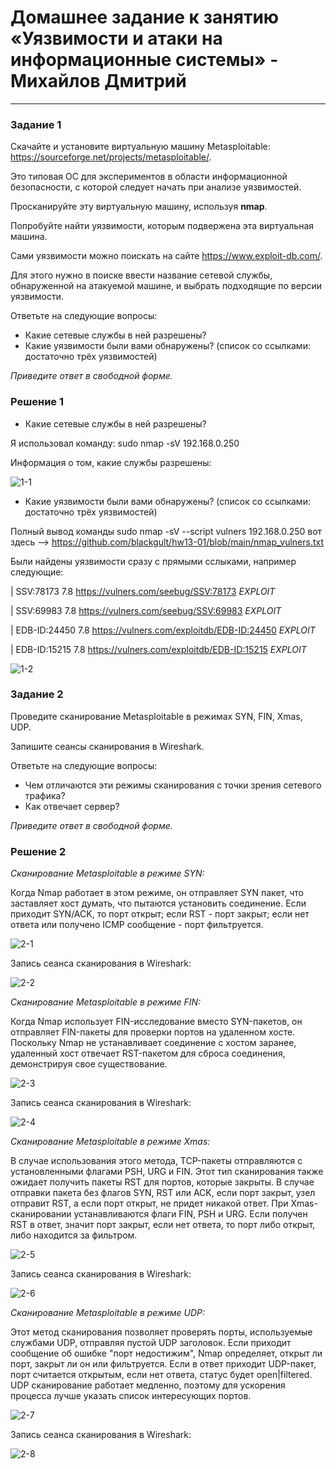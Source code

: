 # Домашнее задание к занятию «Уязвимости и атаки на информационные системы» - Михайлов Дмитрий


------

### Задание 1

Скачайте и установите виртуальную машину Metasploitable: https://sourceforge.net/projects/metasploitable/.

Это типовая ОС для экспериментов в области информационной безопасности, с которой следует начать при анализе уязвимостей.

Просканируйте эту виртуальную машину, используя **nmap**.

Попробуйте найти уязвимости, которым подвержена эта виртуальная машина.

Сами уязвимости можно поискать на сайте https://www.exploit-db.com/.

Для этого нужно в поиске ввести название сетевой службы, обнаруженной на атакуемой машине, и выбрать подходящие по версии уязвимости.

Ответьте на следующие вопросы:

- Какие сетевые службы в ней разрешены?
- Какие уязвимости были вами обнаружены? (список со ссылками: достаточно трёх уязвимостей)
  
*Приведите ответ в свободной форме.*  


### Решение 1

- Какие сетевые службы в ней разрешены?

Я использовал команду:
sudo nmap -sV 192.168.0.250

Информация о том, какие службы разрешены:

![1-1](https://github.com/blackgult/hw13-01/blob/main/1-1.PNG)


- Какие уязвимости были вами обнаружены? (список со ссылками: достаточно трёх уязвимостей)

Полный вывод команды sudo nmap -sV --script vulners 192.168.0.250 вот здесь --> https://github.com/blackgult/hw13-01/blob/main/nmap_vulners.txt

Были найдены уязвимости сразу с прямыми сслыками, например следующие:

|     	SSV:78173	7.8	https://vulners.com/seebug/SSV:78173	*EXPLOIT*

|     	SSV:69983	7.8	https://vulners.com/seebug/SSV:69983	*EXPLOIT*

|     	EDB-ID:24450	7.8	https://vulners.com/exploitdb/EDB-ID:24450	*EXPLOIT*

|     	EDB-ID:15215	7.8	https://vulners.com/exploitdb/EDB-ID:15215	*EXPLOIT*


![1-2](https://github.com/blackgult/hw13-01/blob/main/1-2.PNG)


### Задание 2

Проведите сканирование Metasploitable в режимах SYN, FIN, Xmas, UDP.

Запишите сеансы сканирования в Wireshark.

Ответьте на следующие вопросы:

- Чем отличаются эти режимы сканирования с точки зрения сетевого трафика?
- Как отвечает сервер?

*Приведите ответ в свободной форме.*


### Решение 2

_Сканирование Metasploitable в режиме SYN:_

Когда Nmap работает в этом режиме, он отправляет SYN пакет, что заставляет хост думать, что пытаются установить соединение. Если приходит SYN/ACK, то порт открыт; если RST - порт закрыт; если нет ответа или получено ICMP сообщение - порт фильтруется.

![2-1](https://github.com/blackgult/hw13-01/blob/main/2-1.PNG)

Запись сеанса сканирования в Wireshark:

![2-2](https://github.com/blackgult/hw13-01/blob/main/2-2.PNG)

_Сканирование Metasploitable в режиме FIN:_

Когда Nmap использует FIN-исследование вместо SYN-пакетов, он отправляет FIN-пакеты для проверки портов на удаленном хосте. Поскольку Nmap не устанавливает соединение с хостом заранее, удаленный хост отвечает RST-пакетом для сброса соединения, демонстрируя свое существование.

![2-3](https://github.com/blackgult/hw13-01/blob/main/2-3.PNG)

Запись сеанса сканирования в Wireshark:

![2-4](https://github.com/blackgult/hw13-01/blob/main/2-4.PNG)

_Сканирование Metasploitable в режиме Xmas:_

В случае использования этого метода, TCP-пакеты отправляются с установленными флагами PSH, URG и FIN. Этот тип сканирования также ожидает получить пакеты RST для портов, которые закрыты. В случае отправки пакета без флагов SYN, RST или ACK, если порт закрыт, узел отправит RST, а если порт открыт, не придет никакой ответ. При Xmas-сканировании устанавливаются флаги FIN, PSH и URG. Если получен RST в ответ, значит порт закрыт, если нет ответа, то порт либо открыт, либо находится за фильтром.

![2-5](https://github.com/blackgult/hw13-01/blob/main/2-5.PNG)

Запись сеанса сканирования в Wireshark:

![2-6](https://github.com/blackgult/hw13-01/blob/main/2-6.PNG)

_Сканирование Metasploitable в режиме UDP:_

Этот метод сканирования позволяет проверять порты, используемые службами UDP, отправляя пустой UDP заголовок. Если приходит сообщение об ошибке "порт недостижим", Nmap определяет, открыт ли порт, закрыт ли он или фильтруется. Если в ответ приходит UDP-пакет, порт считается открытым, если нет ответа, статус будет open|filtered. UDP сканирование работает медленно, поэтому для ускорения процесса лучше указать список интересующих портов.

![2-7](https://github.com/blackgult/hw13-01/blob/main/2-7.PNG)

Запись сеанса сканирования в Wireshark:

![2-8](https://github.com/blackgult/hw13-01/blob/main/2-8.PNG)

